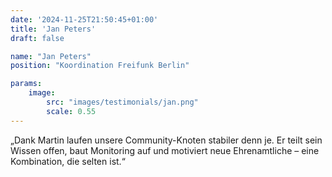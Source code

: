 ```yaml
---
date: '2024-11-25T21:50:45+01:00'
title: 'Jan Peters'
draft: false

name: "Jan Peters"
position: "Koordination Freifunk Berlin"

params:
    image:
        src: "images/testimonials/jan.png"
        scale: 0.55
---
```


„Dank Martin laufen unsere Community-Knoten stabiler denn je. Er teilt sein Wissen offen, baut Monitoring auf und motiviert neue Ehrenamtliche – eine Kombination, die selten ist.“
